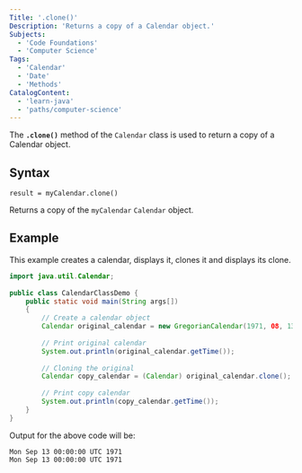 ```yaml
---
Title: '.clone()'
Description: 'Returns a copy of a Calendar object.'
Subjects:
  - 'Code Foundations'
  - 'Computer Science'
Tags:
  - 'Calendar'
  - 'Date'
  - 'Methods'
CatalogContent:
  - 'learn-java'
  - 'paths/computer-science'
---
```


The **`.clone()`** method of the `Calendar` class is used to return a copy of a Calendar object.

## Syntax

```pseudo
result = myCalendar.clone()
```

Returns a copy of the `myCalendar` `Calendar` object.

## Example
This example creates a calendar, displays it, clones it and displays its clone.
```java
import java.util.Calendar;
  
public class CalendarClassDemo {
    public static void main(String args[])
    {
        // Create a calendar object
        Calendar original_calendar = new GregorianCalendar(1971, 08, 13);
  
        // Print original calendar
        System.out.println(original_calendar.getTime());
  
        // Cloning the original
        Calendar copy_calendar = (Calendar) original_calendar.clone();
  
        // Print copy calendar
        System.out.println(copy_calendar.getTime());
    }
}
```

Output for the above code will be:

```shell
Mon Sep 13 00:00:00 UTC 1971
Mon Sep 13 00:00:00 UTC 1971
```
